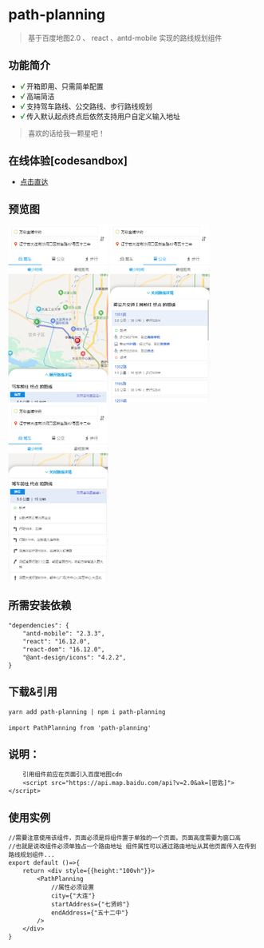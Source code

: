 # path-planning

> 基于百度地图2.0 、 react 、antd-mobile 实现的路线规划组件

## 功能简介

-   <i style="color:green">√</i> 开箱即用、只需简单配置
-   <i style="color:green">√</i> 高端简洁
-   <i style="color:green">√</i> 支持驾车路线、公交路线、步行路线规划
-   <i style="color:green">√</i> 传入默认起点终点后依然支持用户自定义输入地址
 
> 喜欢的话给我一颗星吧！

## 在线体验[codesandbox]

-   <p><a href="https://codesandbox.io/s/path-planning-2wid5">点击直达</a>
 
## 预览图

<img src="./preview/1.png" width="200"/>
<img src="./preview/2.png" width="200"/>
<img src="./preview/3.png" width="200"/>
 
 
## 所需安装依赖
    "dependencies": { 
        "antd-mobile": "2.3.3",   
        "react": "16.12.0", 
        "react-dom": "16.12.0", 
        "@ant-design/icons": "4.2.2",
    }


## <a id="use">下载&引用</a>

    yarn add path-planning | npm i path-planning

    import PathPlanning from 'path-planning'


## 说明：
        引用组件前应在页面引入百度地图cdn
        <script src="https://api.map.baidu.com/api?v=2.0&ak=[密匙]"></script>


## <a id="example">使用实例</a>

    //需要注意使用该组件，页面必须是将组件置于单独的一个页面，页面高度需要为窗口高
    //也就是说改组件必须单独占一个路由地址 组件属性可以通过路由地址从其他页面传入在传到路线规划组件...
    export default ()=>{
        return <div style={{height:"100vh"}}>
            <PathPlanning 
                //属性必须设置
                city={"大连"}
                startAddress={"七贤岭"}
                endAddress={"五十二中"}
            />
        </div>
    }